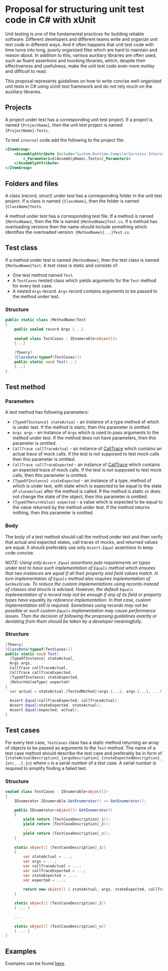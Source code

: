# Proposal for structuring unit test code in C# with xUnit

Unit testing is one of the fundamental practices for building reliable software. Different developers and different teams write and organize unit test code in different ways. And it often happens that unit test code with time turns into long, poorly organized files which are hard to maintain and reason about. In addition to this, various auxiliary libraries are often used, such as fluent assertions and mocking libraries, which, despite their effectiveness and usefulness, make the unit test code even more motley and difficult to read. 

This proposal represents guidelines on how to write concise well-organized unit tests in C# using xUnit test framework and do not rely much on the auxiliary libraries.


## Projects

A project under test has a corresponding unit test project. If a project is named `{ProjectName}`, then the unit test project is named `{ProjectName}.Tests`.

To test `internal` code add the following to the project file:

```XML
<ItemGroup>
    <AssemblyAttribute Include="System.Runtime.CompilerServices.InternalsVisibleTo">
        <_Parameter1>$(AssemblyName).Tests</_Parameter1>
    </AssemblyAttribute>
</ItemGroup>
```

## Folders and files

A class (record, struct) under test has a corresponding folder in the unit test project. If a class is named `{ClassName}`, then the folder is named `{ClassName}Tests`.

A method under test has a corresponding test file. If a method is named `{MethodName}`, then the file is named `{MethodName}Test.cs`. If a method has overloading versions then the name should include something which identifies the overloaded version: `{MethodName}{...}Test.cs`.

## Test class

If a method under test is named `{MethodName}`, then the test class is named `{MethodName}Test`.
A test class is static and consists of:
- One test method named `Test`. 
- A `TestCases` nested class which yields arguments for the `Test` method for every test case.
- A nested `Args` record. `Args` record contains arguments to be passed to the method under test.

### Structure

```C#
public static class {MethodName}Test
{
    public sealed record Args {...}        
    
    sealed class TestCases : IEnumerable<object[]>
    {...}
        
    [Theory]
    [ClassData(typeof(TestCases))]
    public static void Test(...)
    {...}
}
```

## Test method

### Parameters

A test method has following parameters:
- `{TypeOfInstance} stateActual` - an instance of a type method of which is under test. If the method is static, then this parameter is omitted. 
- `Args args` - an instance of `Args` which is used to pass arguments to the method under test. If the method does not have parameters, then this parameter is omitted. 
- `CallTrace callTraceActual` - an instance of [CallTrace](https://github.com/es-repo/CallTracing) which contains an actual trace of mock calls. If the test is not supposed to test mock calls then this parameter is omitted.
- `CallTrace callTraceExpected` - an instance of [CallTrace](https://github.com/es-repo/CallTracing) which contains an expected trace of mock calls. If the test is not supposed to test mock calls, then this parameter is omitted.
- `{TypeOfInstance} stateExpected`  - an instance of a type, method of which is under test, with state which is expected to be equal to the state of `stateActual` after the method is called. If the method is static or does not change the state of the object, then this parameter is omitted.
- `{TypeOfReturnValue} expected` - a value which is expected to be equal to the value returned by the method under test. If the method returns nothing, then this parameter is omitted.

### Body

The body of a test method should call the method under test and then verify that actual and expected states, call traces of mocks, and returned values are equal. It should preferably use only `Assert.Equal` assertions to keep code concise.

_NOTE: Using only `Assert.Equal` assertions puts requirements on types under test to have such implementation of `Equals` method which ensures that two instances are equal if all their property and field values match. In turn implementation of `Equals` method also requires implementation of `GetHashCode`. To reduce the custom implementations using records instead of classes and structs is advised. However, the default `Equals` implementation of a record may not be enough if any of its field or property types have equality by reference implementation. In that case, custom implementation still is required. Sometimes using records may not be possible or such custom `Equals` implementation may cause performance issues. Then the decision of following the proposing guidelines exactly or deviating from them should be taken by a developer meaningfully._

### Structure

```C#
[Theory]
[ClassData(typeof(TestCases))]
public static void Test(
  {TypeOfInstance} stateActual, 
  Args args, 
  CallTrace callTraceActual,
  CallTrace callTraceExpected,
  {TypeOfInstance} stateExpected,
  {ReturnValueType} expected)
{
  var actual = stateActual.{TestedMethod}(args.{...}, args.{...}, ...);
    
  Assert.Equal(callTraceExpected, callTraceActual);
  Assert.Equal(stateExpected, stateActual);
  Assert.Equal(expected, actual);
}
```

## Test cases

For every test case, `TestCases` class has a static method returning an array of objects to be passed as arguments to the `Test` method. The name of a test case method should describe the test case and preferably be in form of `{stateActualDescription}_{argsDescription}_{stateExpectedDescription}_{etc...}_{n}` where `n` is a serial number of a test case. A serial number is required to simplify finding a failed test.

### Structure 

```C#
sealed class TestCases : IEnumerable<object[]>
{
    IEnumerator IEnumerable.GetEnumerator() => GetEnumerator();

    public IEnumerator<object[]> GetEnumerator()
    {
        yield return {TestCaseDescription}_1();
        yield return {TestCaseDescription}_2();
        ...
        yield return {TestCaseDescription}_n();
    }
    
    static object[] {TestCaseDescription}_1()
    {
        var stateActual = ...;
        var args = ...;
        var callTraceActual = ...;
        var callTraceExpected = ...;
        var stateExpected = ...;
        var expected = ...;
        
        return new object[] { stateActual, args, stateExpected, callTraceActual, callTraceExpected };
    }

    static object[] {TestCaseDescription}_2()
    { ... }

    ...
    
    static object[] {TestCaseDescription}_n()
    { ... }
}
```

## Examples

Examples can be found [here](https://github.com/es-repo/better-unit-tests/tree/main/InCSharpWithXUnit/src).



